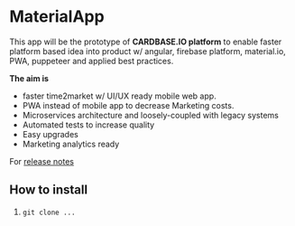 # MaterialApp

This app will be the prototype of **CARDBASE.IO platform** to enable faster platform based idea into product 
w/ angular,  firebase platform, material.io, PWA, puppeteer and applied best practices.

**The aim is** 
- faster time2market w/ UI/UX ready mobile web app.
- PWA instead of mobile app to decrease Marketing costs.
- Microservices architecture and loosely-coupled with legacy systems
- Automated tests to increase quality
- Easy upgrades
- Marketing analytics ready

For [release notes](https://github.com/tansudasli/angular-sandbox/wiki)

## How to install

1. `git clone ...`
